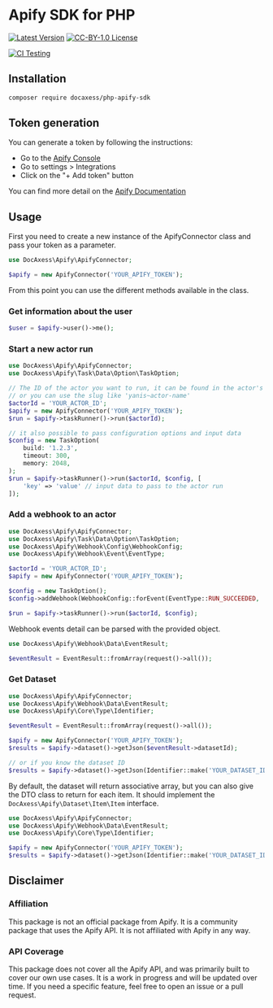 # Apify SDK for PHP

[![Latest Version](http://img.shields.io/packagist/v/docaxess/php-apify-sdk.svg?label=Release&style=for-the-badge)](https://packagist.org/packages/docaxess/php-apify-sdk)
[![CC-BY-1.0 License](https://img.shields.io/github/license/docaxess/php-apify-sdk.svg?label=License&color=blue&style=for-the-badge)](https://github.com/docaxess/php-apify-sdk/blob/main/LICENSE)


[![CI Testing](https://img.shields.io/github/actions/workflow/status/docaxess/php-apify-sdk/test.yml?branch=main&style=flat-square&logoColor=white&logo=github&label=Testing)](https://github.com/docaxess/php-apify-sdk/actions)


## Installation

```bash
composer require docaxess/php-apify-sdk
```

## Token generation

You can generate a token by following the instructions: 
 - Go to the [Apify Console](https://console.apify.com/)
 - Go to settings > Integrations
 - Click on the "+ Add token" button

You can find more detail on the [Apify Documentation](https://docs.apify.com/platform/integrations/api#api-token)

## Usage

First you need to create a new instance of the ApifyConnector class and pass your token as a parameter.
```php
use DocAxess\Apify\ApifyConnector;

$apify = new ApifyConnector('YOUR_APIFY_TOKEN');
```

From this point you can use the different methods available in the class.

### Get information about the user
```php
$user = $apify->user()->me(); 
```

### Start a new actor run
```php
use DocAxess\Apify\ApifyConnector;
use DocAxess\Apify\Task\Data\Option\TaskOption;

// The ID of the actor you want to run, it can be found in the actor's URL
// or you can use the slug like 'yanis~actor-name'
$actorId = 'YOUR_ACTOR_ID'; 
$apify = new ApifyConnector('YOUR_APIFY_TOKEN');
$run = $apify->taskRunner()->run($actorId);

// it also possible to pass configuration options and input data
$config = new TaskOption(
    build: '1.2.3', 
    timeout: 300, 
    memory: 2048, 
);
$run = $apify->taskRunner()->run($actorId, $config, [
    'key' => 'value' // input data to pass to the actor run
]);
```

### Add a webhook to an actor
```php
use DocAxess\Apify\ApifyConnector;
use DocAxess\Apify\Task\Data\Option\TaskOption;
use DocAxess\Apify\Webhook\Config\WebhookConfig;
use DocAxess\Apify\Webhook\Event\EventType;

$actorId = 'YOUR_ACTOR_ID'; 
$apify = new ApifyConnector('YOUR_APIFY_TOKEN');

$config = new TaskOption();
$config->addWebhook(WebhookConfig::forEvent(EventType::RUN_SUCCEEDED, 'https://your-webhook-url.com'));

$run = $apify->taskRunner()->run($actorId, $config);
```

Webhook events detail can be parsed with the provided object.

```php
use DocAxess\Apify\Webhook\Data\EventResult;

$eventResult = EventResult::fromArray(request()->all());
```

### Get Dataset
```php
use DocAxess\Apify\ApifyConnector;
use DocAxess\Apify\Webhook\Data\EventResult;
use DocAxess\Apify\Core\Type\Identifier;

$eventResult = EventResult::fromArray(request()->all());

$apify = new ApifyConnector('YOUR_APIFY_TOKEN');
$results = $apify->dataset()->getJson($eventResult->datasetId);

// or if you know the dataset ID
$results = $apify->dataset()->getJson(Identifier::make('YOUR_DATASET_ID'));
```

By default, the dataset will return associative array, but you can also give the DTO class to return for each item.
It should implement the `DocAxess\Apify\Dataset\Item\Item` interface.
```php
use DocAxess\Apify\ApifyConnector;
use DocAxess\Apify\Webhook\Data\EventResult;
use DocAxess\Apify\Core\Type\Identifier;

$apify = new ApifyConnector('YOUR_APIFY_TOKEN');
$results = $apify->dataset()->getJson(Identifier::make('YOUR_DATASET_ID'), YourDtoForItem::class);
```

## Disclaimer

### Affiliation
This package is not an official package from Apify. It is a community package that uses the Apify API. It is not affiliated with Apify in any way.

### API Coverage
This package does not cover all the Apify API, and was primarily built to cover our own use cases.
It is a work in progress and will be updated over time. 
If you need a specific feature, feel free to open an issue or a pull request.

